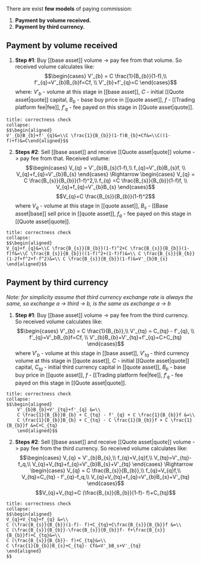 There are exist **few models** of paying commission:
1. **Payment by volume received.**
2. **Payment by third currency.**

## Payment by volume received

1. **Step #1**: Buy [[base asset]] volume -> pay fee from that volume. So received volume calculates like:
	$$\begin{cases}
	V'_{b} = C \frac{1}{B_{b}}(1-f),\\
	f'_{q}=V'_{b}B_{b}f=Cf, \\
	V'_{b}+f'_{q}=C
	\end{cases}$$
	where:
	$V'_{b}$ - volume at this stage in [[base asset]],
	$C$ - initial [[Quote asset|quote]] capital,
	$B_{b}$ - base buy price in [[quote asset]],
	$f$ - [[Trading platform fee|fee]], 
	$f'_{q}$ - fee payed on this stage in [[Quote asset|quote]].
	
```ad-note
title: correctness check
collapse:
$$\begin{aligned}
V'_{b}B_{b}+f'_{q}&=\\C \frac{1}{B_{b}}(1-f)B_{b}+Cf&=\\C((1-f)+f)&=C\end{aligned}$$
```
	
2. **Steps #2**: Sell [[base asset]] and receive [[Quote asset|quote]] volume -> pay fee from that. Received volume:
	$$\begin{cases}
	V_{q} = V'_{b}B_{s}(1-f),\\
	f_{q}=V'_{b}B_{s}f, \\
	V_{q}+f_{q}=V'_{b}B_{s}
	\end{cases}
	\Rightarrow
	\begin{cases}
	V_{q} = C \frac{B_{s}}{B_{b}}(1-f)^2,\\
	f_{q} =C \frac{B_{s}}{B_{b}}(1-f)f, \\
	V_{q}+f_{q}=V'_{b}B_{s}
	\end{cases}$$
	$$V_{q}=C \frac{B_{s}}{B_{b}}(1-f)^2$$
	where
	$V_{q}$ - volume at this stage in [[quote asset]],
	$B_{s}$ - [[Base asset|base]] sell price in [[quote asset]],
	$f_{q}$ - fee payed on this stage in [[Quote asset|quote]].
```ad-note
title: correctness check
collapse:
$$\begin{aligned}
V_{q}+f_{q}&=\\C \frac{B_{s}}{B_{b}}(1-f)^2+C \frac{B_{s}}{B_{b}}(1-f)f&=\\C \frac{B_{s}}{B_{b}}((1-f)^2+(1-f)f)&=\\ C \frac{B_{s}}{B_{b}}(1-2f+f^2+f-f^2)&=\\ C \frac{B_{s}}{B_{b}}(1-f)&=V'_{b}B_{s}
\end{aligned}$$
```

## Payment by third currency

*Note: for simplicity assume that third currency exchange rate is always the same, so exchange a -> third -> b, is the same as exchange a -> b*

1. **Step #1**: Buy [[base asset]] volume -> pay fee from the third currency. So received volume calculates like:
	$$\begin{cases}
	V'_{b} = C \frac{1}{B_{b}},\\
	V'_{tq} = C_{tq} - f'_{q}, \\
	f'_{q}=V'_bB_{b}f=Cf, \\
	V'_{b}B_{b}+V'_{tq}+f'_{q}=C+C_{tq}
	\end{cases}$$
	where
	$V'_{b}$ - volume at this stage in [[base asset]],
	$V'_{tq}$ - third currency volume at this stage in [[quote asset]],
	$C$ - initial [[Quote asset|quote]] capital,
	$C_{tq}$ - initial third currency capital in [[quote asset]],
	$B_{b}$ - base buy price in [[quote asset]],
	$f$ - [[Trading platform fee|fee]], 
	$f'_{q}$ - fee payed on this stage in [[Quote asset|quote]].
	 
```ad-note
title: correctness check
collapse:
$$\begin{aligned}
	V'_{b}B_{b}+V'_{tq}+f'_{q} &=\\
	C \frac{1}{B_{b}}B_{b} + C_{tq} - f'_{q} + C \frac{1}{B_{b}}f &=\\
	C \frac{1}{B_{b}}B_{b} + C_{tq} - C \frac{1}{B_{b}}f + C \frac{1}{B_{b}}f &=C+C_{tq}
	\end{aligned}$$
```
2. **Steps #2**: Sell [[base asset]] and receive [[Quote asset|quote]] volume -> pay fee from the third currency. So received volume calculates like:
	$$\begin{cases}
	V_{q} = V'_{b}B_{s},\\
	f_{q}=V_{q}f,\\
	V_{tq}=V'_{tq}-f_q,\\
	V_{q}+V_{tq}+f_{q}=V'_{b}B_{s}+V'_{tq}
	\end{cases}
	\Rightarrow
	\begin{cases}
	V_{q} = C \frac{B_{s}}{B_{b}},\\
	f_{q}=V_{q}f,\\
	V_{tq}=C_{tq} - f'_{q}-f_q,\\
	V_{q}+V_{tq}+f_{q}=V'_{b}B_{s}+V'_{tq}
	\end{cases}$$
	 $$V_{q}+V_{tq}=C (\frac{B_{s}}{B_{b}}(1-f)- f)+C_{tq}$$
```ad-note
title: correctness check
collapse:
$$\begin{aligned}
V_{q}+V_{tq}+f_{q} &=\\
C (\frac{B_{s}}{B_{b}}(1-f)- f)+C_{tq}+C\frac{B_{s}}{B_{b}}f &=\\
C (\frac{B_{s}}{B_{b}}-\frac{B_{s}}{B_{b}}f- f+\frac{B_{s}}{B_{b}}f)+C_{tq}&=\\
C (\frac{B_{s}}{B_{b}}- f)+C_{tq}&=\\
C \frac{1}{B_{b}}B_{s}+C_{tq}- Cf&=V'_bB_s+V'_{tq}
\end{aligned}
$$
```